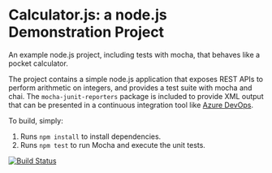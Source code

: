 Calculator.js: a node.js Demonstration Project
==============================================
An example node.js project, including tests with mocha, that behaves like
a pocket calculator.

The project contains a simple node.js application that exposes REST APIs
to perform arithmetic on integers, and provides a test suite with mocha
and chai.  The `mocha-junit-reporters` package is included to provide XML
output that can be presented in a continuous integration tool like
[Azure DevOps](https://azure.com/devops).

To build, simply:

1. Runs `npm install` to install dependencies.
2. Runs `npm test` to run Mocha and execute the unit tests.


[![Build Status](https://dev.azure.com/test442119/Agile%20Planning%20and%20Portfolio%20Management%20with%20Azure%20Boards/_apis/build/status/defre017.calculator?branchName=master)](https://dev.azure.com/test442119/Agile%20Planning%20and%20Portfolio%20Management%20with%20Azure%20Boards/_build/latest?definitionId=6&branchName=master)
